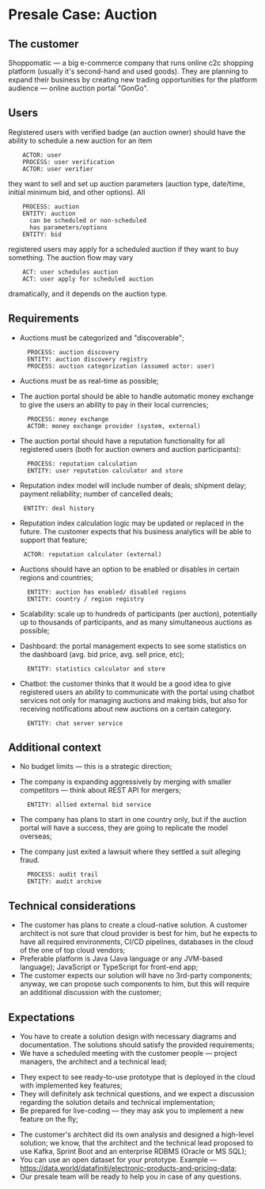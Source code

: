 # Presale Case: Auction
 
## The customer
 
Shoppomatic — a big e-commerce company that runs online c2c shopping platform (usually it's second-hand and used goods).
They are planning to expand their business by creating new trading opportunities for the platform audience — online
auction portal "GonGo".
 
## Users
 
Registered users with verified badge (an auction owner) should have the ability to schedule a new auction for an item

        ACTOR: user
        PROCESS: user verification
        ACTOR: user verifier

they want to sell and set up auction parameters (auction type, date/time, initial minimum bid, and other options). All

        PROCESS: auction
        ENTITY: auction
          can be scheduled or non-scheduled
          has parameters/options
        ENTITY: bid
        
registered users may apply for a scheduled auction if they want to buy something. The auction flow may vary

        ACT: user schedules auction
        ACT: user apply for scheduled auction

dramatically, and it depends on the auction type.
 
## Requirements
 
- Auctions must be categorized and "discoverable";

        PROCESS: auction discovery
        ENTITY: auction discovery registry
        PROCESS: auction categorization (assumed actor: user)

- Auctions must be as real-time as possible;
- The auction portal should be able to handle automatic money exchange to give the users an ability to pay in their local currencies;

        PROCESS: money exchange
        ACTOR: money exchange provider (system, external)

- The auction portal should have a reputation functionality for all registered users (both for auction owners and auction participants):
    
        PROCESS: reputation calculation
        ENTITY: user reputation calculator and store

 * Reputation index model will include number of deals; shipment delay; payment reliability; number of cancelled deals;

        ENTITY: deal history 
 
 * Reputation index calculation logic may be updated or replaced in the future. The customer expects that his business
   analytics will be able to support that feature;
 
        ACTOR: reputation calculator (external) 
 
- Auctions should have an option to be enabled or disables in certain regions and countries;

        ENTITY: auction has enabled/ disabled regions
        ENTITY: country / region registry

- Scalability: scale up to hundreds of participants (per auction), potentially up to thousands of participants, and as many simultaneous auctions as possible;
- Dashboard: the portal management expects to see some statistics on the dashboard (avg. bid price, avg. sell price, etc);

        ENTITY: statistics calculator and store

- Chatbot: the customer thinks that it would be a good idea to give registered users an ability to communicate with the portal using chatbot services not only for managing auctions and making bids, but also for receiving notifications about new auctions on a certain category.
 
        ENTITY: chat server service
 
## Additional context
 
- No budget limits — this is a strategic direction;
- The company is expanding aggressively by merging with smaller competitors — think about REST API for mergers;

        ENTITY: allied external bid service

- The company has plans to start in one country only, but if the auction portal will have a success, they are going to replicate the model overseas;

- The company just exited a lawsuit where they settled a suit alleging fraud.

        PROCESS: audit trail
        ENTITY: audit archive
 
## Technical considerations
 
- The customer has plans to create a cloud-native solution. A customer architect is not sure that cloud provider is best for him, but he expects to have all required environments, CI/CD pipelines, databases in the cloud of the one of top cloud vendors;
- Preferable platform is Java (Java language or any JVM-based language); JavaScript or TypeScript for front-end app;
- The customer expects our solution will have no 3rd-party components; anyway, we can propose such components to him, but this will require an additional discussion with the customer;
 
## Expectations
 
- You have to create a solution design with necessary diagrams and documentation. The solutions should satisfy the provided requirements;
- We have a scheduled meeting with the customer people — project managers, the architect and a technical lead;
 * They expect to see ready-to-use prototype that is deployed in the cloud with implemented key features;
 * They will definitely ask technical questions, and we expect a discussion regarding the solution details and technical implementation;
 * Be prepared for live-coding — they may ask you to implement a new feature on the fly;
- The customer's architect did its own analysis and designed a high-level solution; we know, that the architect and the technical lead proposed to use Kafka, Sprint Boot and an enterprise RDBMS (Oracle or MS SQL);
- You can use an open dataset for your prototype. Example — https://data.world/datafiniti/electronic-products-and-pricing-data;
- Our presale team will be ready to help you in case of any questions.